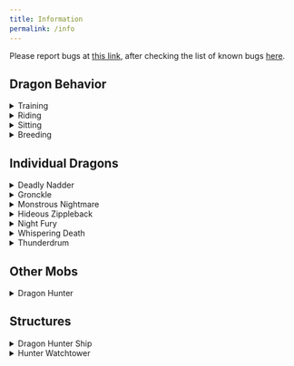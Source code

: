 ```yaml
---
title: Information
permalink: /info
---
```


Please report bugs at [this link](https://docs.google.com/forms/d/1Wi3go3pZFQaGHhHvkKgHEykInerdWlRazn41bpYdGGI/edit#responses), after checking the list of known bugs [here](/bugs.md).

## Dragon Behavior

<details>
<summary>Training</summary>
Almost every dragon can be trained, but it is different for every dragon.
<br> 
<br> 
Most dragons can be tamed by feeding them cod or salmon, but there are exceptions. 
<br> 
- Boulder Class dragons can be tamed with a variety of rocks, instead of fish. However, the type of rock depends on the dragon.
<br> 
- Some dragons eat different foods based on where they live. 
<br> 
<br> 
Check the Book of Dragons if you are unsure of how to train a specific dragon.
 
</details>
<details>
<summary>Riding</summary>
Most tameable dragons can be ridden and flown
<br> 
<br> 
To mount a dragon, interact with it.
<br> 
<br> 
To control your dragon, you need a dragon saddle. These can be crafted using this recipe:
 <img src="assets/dragon_saddle_craft.png" alt="Crafting Recipe">

<br> 
<br> 
When on a dragon, you can hold down the jump button to travel up and let go to travel down.
<br> 
Use your normal movement controls to move other directions.
<br> 
<br> 
While riding a dragon, you can make it breathe fire. There is a 10 second cooldown between shots
<br> 
- On touch controls, tap the circle in front of you when it turns green to shoot fire in the direction you are looking
<br> 
- On keyboard/mouse or console controller, attack to shoot fire in the direction you are looking
<br> 
</details>

<details>
<summary>Sitting</summary>
Every tameable dragon can sit. When sitting, a dragon will not follow you.
<br> 
<br> 
To make a dragon sit, you must be crouching/sneaking. You then interact with them, as if you were going to ride them.
<br> 
The dragon will play a sitting animation, and will be unable to move, whether under its own control or yours.

</details>

<details>
<summary>Breeding</summary>
Every tameable dragon (except the night fury for now) can breed as an adult.
<br> 
<br> 
To make a dragon breed, you must have two trained adult dragons of the same type. Feed them the same food you would train them with. They will then breed, and lay an egg. 
<br> 
<br>
When the egg hatches, an untrained baby dragon will appear. Train it, and then wait for it to grow up, or feed it more food to make it grow up faster!
<br> 
 
</details>

## Individual Dragons

<details>
<summary>Deadly Nadder</summary>
 <img src="assets/nadder.png" alt="Deadly Nadder">
<br>
This Tracker Class dragon is protective, but can be tamed at any age using the following foods:
<br>
 - Raw Cod
<br>
 - Raw Salmon
<br>
 - Raw Chicken
<br>
 - Cooked Chicken
<br>
<br>
Deadly Nadders love Cooked Chicken, and can fly almost twice as fast for a short time after being fed it.
<br>
<br>
Nadders can shoot sustained blasts of fire when ridden. The fire is hot enough to set most materials ablaze.
<br>
<br>
This dragon can be found in Dragon Cages

</details>

<details>
<summary>Gronckle</summary>
 <img src="assets/gronckle.png" alt="Gronckle">
<br>
This Boulder Class dragon is protective, but can be tamed at any age using the following foods:
<br>
 - Stone
<br>
 - Cobblestone
<br>
 - Tuff
<br>
 - Deepslate
<br>
 - Cobbled Deepslate
<br>
 - Andesite
<br>
 - Diorite
<br>
 - Granite
<br>
<br>
Nadders can shoot lava blasts when ridden. The lava blast is hot enough to set most materials ablaze.
<br>
<br>
This dragon can be found in Dragon Cages

</details>

<details>
<summary>Monstrous Nightmare</summary>
 <img src="assets/nightmare.png" alt="Monstrous Nightmare">
<br>
This Stoker Class dragon is protective, but can be tamed at any age using the following foods:
<br>
 - Raw Cod
<br>
 - Raw Salmon
<br>
<br>
Nightmares can shoot sustained blasts of fire when ridden. The fire is hot enough to set most materials ablaze.
<br>
<br>
You can interact with a nightmare while holding an empty bottle to harvest some Monstrous Nightmare Gel, which can be used to craft the Dragon Blade. The Dragon Blade can be ignited by using it, and will set enemies ablaze as if enchanted with Fire Aspect.

</details>

<details>
<summary>Hideous Zippleback</summary>
 <img src="assets/zippleback.png" alt="Hideous Zippleback">
<br>
This Mystery Class dragon is protective, but can be tamed at any age using the following foods:
<br>
 - Raw Cod
<br>
 - Raw Salmon
<br>
<br>
Zipplebacks can shoot gas explosions when ridden. They explode with much damage, but do not cause fire or destroy blocks.
<br>
<br>
Zipplebacks can be ridden by 2 players. They can both shoot with their own cooldown, but only the player on the left head can control the dragon.

</details>

<details>
<summary>Night Fury</summary>
 <img src="assets/night_fury.png" alt="Night Fury">
<br>
This Strike dragon is protective, but can be tamed using the following foods:
<br>
 - Raw Cod
<br>
 - Raw Salmon
<br>
<br>
Night Furies can shoot plasma blasts when ridden. The fire is hot enough to set most materials ablaze.
<br>
<br>
Only one night fury will spawn at a time, and until that night fury is trained, you will not find another. This makes them incredibly rare to find.

</details>
<details>
<summary>Whispering Death</summary>
 <img src="assets/whispering_death.png" alt="Whispering Death">
<br>
This Boulder Class dragon is extremely aggressive, and can only be trained as a baby, with the following foods
<br>
 - Stone
<br>
 - Deepslate
<br>
<br>
Whispering Deaths emerge from beneath, and will become immediately hostile to players and wandering traders it sees.
<br>
<br>
Nadders can shoot rings of fire when ridden. The fire is hot enough to set most materials ablaze.
<br>
 
</details>

<details>
<summary>Thunderdrum</summary>
 <img src="assets/thunderdrum.png" alt="Thunderdrum">
<br>
This Tidal Class dragon will flee when attacked, but can be tamed using the following foods:
<br>
 - Raw Cod
<br>
 - Raw Salmon
<br>
<br>
Thunderdrums spawn in the ocean. They are skilled swimmers, and can even swim with a rider. Just remember a water breathing potion!
<br>
<br>
Thunderdrums do not have a fire. Instead, they can emit a strong knockback attack that does no damage, but sends all enemies within a certain distance flying far away!
<br>
 
</details>

## Other Mobs

<details>
<summary>Dragon Hunter</summary>
This new type of illager will only attack players when provoked, but attacks dragons on sight.
<br> 
<br> 
Their hate of dragons causes most of them to attack the Hunters on sight. Their arrows prevent a dragon from flying for up to a minute, preventing a hasty escape.
<br> 
</details>

## Structures

<details>
<summary>Dragon Hunter Ship</summary>
Coming in 2 varieties, these ships are crawling with Dragon Hunters.
<br> 
<br> 
Cages can be found on ships, which can only be opened using a cage key. A cage key can be found rarely on a Dragon Hunter Ship, but much more commonly in Hunter Watchtowers, where there are guaranteed to be at least 4.
<br> 
Loot on these ships includes arrows, bows, crossbows, emeralds, cage keys, and much more.
<br> 
</details>

<details>
<summary>Hunter Watchtower</summary>
Hunter Watchtowers can be found in most biomes, and are filled with Dragon Hunters strategizing about their next attack.
<br> 
<br> 
2 cages can be found around watchtowers, which can only be opened using a cage key. A cage key can be found rarely on a Dragon Hunter Ship, but much more commonly in Hunter Watchtowers, where there are guaranteed to be at least 4. Keep the extra keys, because cages can also be found on Dragon Hunter Ships
<br> 
Loot in these towers includes arrows, bows, crossbows, emeralds, saddles, and much more.
<br> 
</details>
